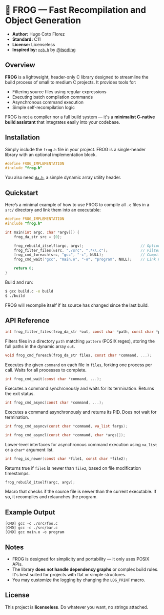 # 🐸 FROG — Fast Recompilation and Object Generation

- **Author:** Hugo Coto Florez
- **Standard:** C11
- **License:** Licenseless
- **Inspired by:** [`nob.h`](https://github.com/tsoding/nob.h) by [@tsoding](https://github.com/tsoding)



## Overview

**FROG** is a lightweight, header-only C library designed to streamline the build process of small to medium C projects. It provides tools for:

- Filtering source files using regular expressions
- Executing batch compilation commands
- Asynchronous command execution
- Simple self-recompilation logic

FROG is not a compiler nor a full build system — it's a **minimalist C-native build assistant** that integrates easily into your codebase.



## Installation

Simply include the `frog.h` file in your project. FROG is a single-header library with an optional implementation block.

```c
#define FROG_IMPLEMENTATION
#include "frog.h"
```

You also need [`da.h`](https://github.com/tsoding/nob.h/blob/master/da.h), a simple dynamic array utility header.



## Quickstart

Here’s a minimal example of how to use FROG to compile all `.c` files in a `src/` directory and link them into an executable:

```c
#define FROG_IMPLEMENTATION
#include "frog.h"

int main(int argc, char *argv[]) {
    frog_da_str src = {0};

    frog_rebuild_itself(argc, argv);                          // Optional: Self-rebuild if needed
    frog_filter_files(&src, "./src", ".*\\.c");               // Filter C source files
    frog_cmd_foreach(src, "gcc", "-c", NULL);                 // Compile each file with gcc -c
    frog_cmd_wait("gcc", "main.o", "-o", "program", NULL);    // Link main.o into executable

    return 0;
}
```

Build and run:

```sh
$ gcc build.c -o build
$ ./build
```

FROG will recompile itself if its source has changed since the last build.



## API Reference

```c
int frog_filter_files(frog_da_str *out, const char *path, const char *pattern);
```

Filters files in a directory `path` matching `pattern` (POSIX regex), storing the full paths in the dynamic array `out`.



```c
void frog_cmd_foreach(frog_da_str files, const char *command, ...);
```

Executes the given `command` on each file in `files`, forking one process per call. Waits for all processes to complete.



```c
int frog_cmd_wait(const char *command, ...);
```

Executes a command synchronously and waits for its termination. Returns the exit status.



```c
int frog_cmd_async(const char *command, ...);
```

Executes a command asynchronously and returns its PID. Does not wait for termination.



```c
int frog_cmd_asyncv(const char *command, va_list fargs);
```
```c
int frog_cmd_asyncl(const char *command, char *args[]);
```

Lower-level interfaces for asynchronous command execution using `va_list` or a `char*` argument list.



```c
int frog_is_newer(const char *file1, const char *file2);
```

Returns true if `file1` is newer than `file2`, based on file modification timestamps.



```c
frog_rebuild_itself(argc, argv);
```

Macro that checks if the source file is newer than the current executable. If so, it recompiles and relaunches the program.



## Example Output

```text
[CMD] gcc -c ./src/foo.c
[CMD] gcc -c ./src/bar.c
[CMD] gcc main.o -o program
```



## Notes

- FROG is designed for simplicity and portability — it only uses POSIX APIs.
- The library **does not handle dependency graphs** or complex build rules. It's best suited for projects with flat or simple structures.
- You may customize the logging by changing the `LOG_PRINT` macro.



## License

This project is **licenseless**. Do whatever you want, no strings attached.


